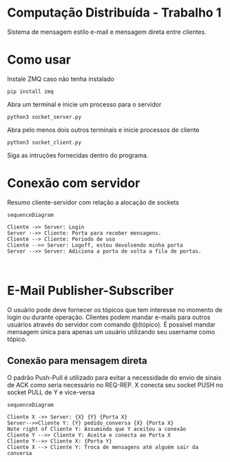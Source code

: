 # Computação Distribuída - Trabalho 1

Sistema de mensagem estilo e-mail e mensagem direta entre clientes.

# Como usar
Instale ZMQ caso não tenha instalado

    pip install zmq

Abra um terminal e inicie um processo para o servidor

    python3 socket_server.py
Abra pelo menos dois outros terminais e inicie processos de cliente

    python3 socket_client.py

Siga as intruções fornecidas dentro do programa.

# Conexão com servidor

Resumo cliente-servidor com relação a alocação de sockets
```mermaid
sequenceDiagram

Cliente ->> Server: Login
Server -->> Cliente: Porta para receber mensagens.
Cliente --> Cliente: Periodo de uso
Cliente -->> Server: Logoff, estou devolvendo minha porta
Server -->> Server: Adiciona a porta de volta a fila de portas.



```
# E-Mail Publisher-Subscriber
O usuário pode deve fornecer os tópicos que tem interesse no momento de login ou durante operação. Clientes podem mandar e-mails para outros usuários através do servidor com comando @(tópico). É possível mandar mensagem única para apenas um usuário utilizando seu username como tópico.


## Conexão para mensagem direta
O padrão Push-Pull é utilizado para evitar a necessidade do envio de sinais de ACK como seria necessário no REQ-REP. X conecta seu socket PUSH no socket PULL de Y e vice-versa

```mermaid
sequenceDiagram

Cliente X ->> Server: {X} {Y} {Porta X}
Server-->>Cliente Y: {Y} pedido_conversa {X} {Porta X}
Note right of Cliente Y: Assumindo que Y aceitou a conexão
Cliente Y -->> Cliente Y: Aceita e conecta ao Porta X
Cliente Y-->> Cliente X: {Porta Y}
Cliente X --> Cliente Y: Troca de mensagens até alguém sair da conversa


